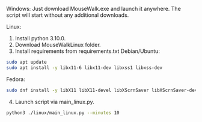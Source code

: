 Windows:
Just download MouseWalk.exe and launch it anywhere. The script will start without any additional downloads.

Linux:
1. Install python 3.10.0.
2. Download MouseWalkLinux folder.
3. Install requirements from requirements.txt
Debian/Ubuntu:
```bash
sudo apt update
sudo apt install -y libx11-6 libx11-dev libxss1 libxss-dev
```
Fedora:
```bash
sudo dnf install -y libX11 libX11-devel libXScrnSaver libXScrnSaver-devel
```

4. Launch script via main_linux.py.
```bash
python3 ./linux/main_linux.py --minutes 10
```
